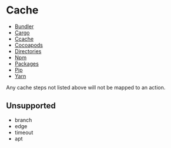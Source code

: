 # Cache

- [Bundler](Cache/Bundler.md)
- [Cargo](Cache/Cargo.md)
- [Ccache](Cache/Ccache.md)
- [Cocoapods](Cache/Cocoapods.md)
- [Directories](Cache/Directories.md)
- [Npm](Cache/Npm.md)
- [Packages](Cache/Packages.md)
- [Pip](Cache/Pip.md)
- [Yarn](Cache/Yarn.md)

Any cache steps not listed above will not be mapped to an action.

## Unsupported

- branch
- edge
- timeout
- apt
